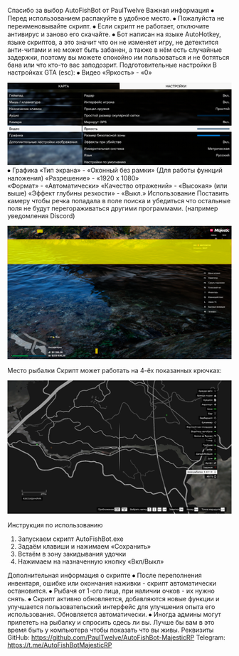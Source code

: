 Спасибо за выбор AutoFishBot от PaulTwelve
Важная информация
⦁	Перед использованием распакуйте в удобное место.
⦁	Пожалуйста не переименовывайте скрипт.
⦁	Если скрипт не работает, отключите антивирус и заново его скачайте.
⦁	Бот написан на языке AutoHotkey, языке скриптов, а это значит что он не изменяет игру, не детектится анти-читами и не может быть забанен, а также в нём есть случайные задержки, поэтому вы можете спокойно им пользоваться и не ботяться бана или что кто-то вас заподозрит.
Подготовительные настройки
В настройках GTA (esc):
⦁	Видео
	«Яркость» - «0» 
	
![Яркость](Brightness.png)
⦁	Графика 
	«Тип экрана» - «Оконный без рамки»
	(Для работы функций наложения)
	«Разрешение» - «1920 x 1080»	
	«Формат» - «Автоматически»
	«Качество отражений» - «Высокая» (или выше)
	«Эффект глубины резкости» - «Выкл.»
Использование
Поставить камеру чтобы речка попадала в поле поиска и убедиться что остальные поля не будут перегораживаться другими программами. (например уведомления Discord)

![Поля](Fields.png)

Место рыбалки
Скрипт может работать на 4-ёх показанных крючках:

![Крючки](Hooks.png)

Инструкция по использованию
1.	Запускаем скрипт AutoFishBot.exe
2.	Задаём клавиши и нажимаем «Сохранить»
3.	Встаём в зону закидывания удочки
4.	Нажимаем на назначенную кнопку «Вкл/Выкл»

Дополнительная информация о скрипте
⦁	После переполнения инвентаря, ошибке или окончания наживки - скрипт автоматически остановится.
⦁	Рыбачя от 1-ого лица, при наличии очков - их нужно снять.
⦁	Скрипт активно обновляется, добавляются новые функции и улучшается пользовательский интерфейс для улучшения опыта его использования. Обновляется автоматически.
⦁	Иногда админы могут прилететь на рыбалку и спросить сдесь ли вы. Лучше бы вам в это время быть у компьютера чтобы показать что вы живы.
Реквизиты
GitHub: https://github.com/PaulTwelve/AutoFishBot-MajesticRP
Telegram: https://t.me/AutoFishBotMajesticRP
